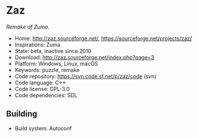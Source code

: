 # Zaz

_Remake of Zuma._

- Home: http://zaz.sourceforge.net/, https://sourceforge.net/projects/zaz/
- Inspirations: Zuma
- State: beta, inactive since 2010
- Download: http://zaz.sourceforge.net/index.php?page=3
- Platform: Windows, Linux, macOS
- Keywords: puzzle, remake
- Code repository: https://svn.code.sf.net/p/zaz/code (svn)
- Code language: C++
- Code license: GPL-3.0
- Code dependencies: SDL

## Building

- Build system: Autoconf
